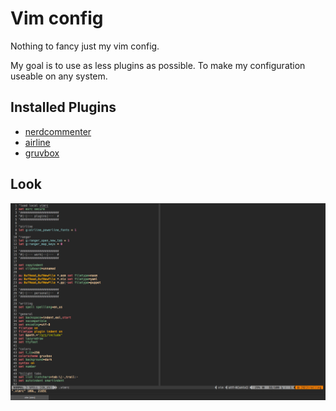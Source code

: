 # Vim config

Nothing to fancy just my vim config.

My goal is to use as less plugins as possible. To make my configuration useable
on any system.

## Installed Plugins

- [nerdcommenter](https://github.com/scrooloose/nerdcommenter)
- [airline](https://github.com/vim-airline/vim-airline)
- [gruvbox](https://github.com/morhetz/gruvbox)

## Look

![Vim](screenshot.png)
